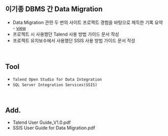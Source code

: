 ## 이기종 DBMS 간 Data Migration
- Data Migration 관련 두 번의 사이트 프로젝트 경험을 바탕으로 체득한 기록 요약 - <a href = "https://github.com/naya106/Data_Migration_between_RDBMS/wiki/%EC%9D%B4-%EA%B8%B0%EC%A2%85-DBMS-%EA%B0%84-Data-Migration-%EC%8B%9C-%EA%B3%A0%EB%A0%A4-%EC%82%AC%ED%95%AD">view</a>
- 프로젝트 시 사용했던 Talend 사용 방법 가이드 문서 작성
- 프로젝트 유지보수에서 사용했던 SSIS 사용 방법 가이드 문서 작성
<br>

## Tool
- `Talend Open Studio for Data Integration`
- `SQL Server Integration Services(SSIS)`
<br>

## Add.
- Talend User Guide_V1.0.pdf
- SSIS User Guide for Data Migration.pdf
